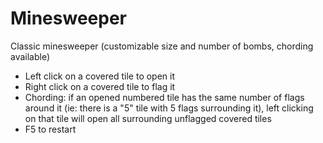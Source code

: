 # Minesweeper
Classic minesweeper (customizable size and number of bombs, chording available)
- Left click on a covered tile to open it
- Right click on a covered tile to flag it
- Chording: if an opened numbered tile has the same number of flags around it (ie: there is a "5" tile with 5 flags surrounding it), left clicking on that tile will open all surrounding unflagged covered tiles
- F5 to restart

